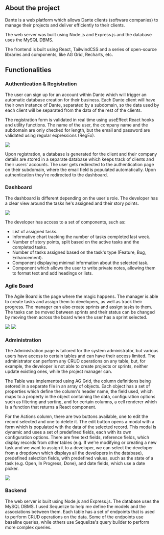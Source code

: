 ## About the project

Dante is a web platform which allows Dante clients (software companies) to manage their projects and deliver efficiently to their clients.

The web server was built using Node.js and Express.js and the database uses the MySQL DBMS.

The frontend is built using React, TailwindCSS and a series of open-source libraries and components, like AG Grid, Recharts, etc.

## Functionalities

### Authentication & Registration

The user can sign up for an account within Dante which will trigger an automatic database creation for their business. Each Dante client will have their own instance of Dante, separated by a subdomain, so the data used by each client will be separated from the data of the rest of the clients.

The registration form is validated in real time using useEffect React hooks and utility functions. The name of the user, the company name and the subdomain are only checked for length, but the email and password are validated using regular expressions (RegEx).

<img src="/img/portfolio-imgs/dante-registration.png" />

Upon registration, a database is generated for the client and their company details are stored in a separate database which keeps track of clients and their users' accounts. The user gets redirected to the authentication page on their subdomain, where the email field is populated automatically. Upon authentication they're redirected to the dashboard.

### Dashboard

The dashboard is different depending on the user's role. The developer has a clear view around the tasks he's assigned and their story points.

<img src="/img/portfolio-imgs/dante-developer-dashboard.png" />

The developer has access to a set of components, such as:

- List of assigned tasks.
- Informative chart tracking the number of tasks completed last week.
- Number of story points, split based on the active tasks and the completed tasks.
- Number of tasks assigned based on the task's type (Feature, Bug, Enhancement).
- Component displaying minimal information about the selected task.
- Component which allows the user to write private notes, allowing them to format text and add headings or lists.

### Agile Board

The Agile Board is the page where the magic happens. The manager is able to create tasks and assign them to developers, as well as track their progress. The manager can also create sprints and assign tasks to them. The tasks can be moved between sprints and their status can be changed by moving them across the board when the user has a sprint selected.

<img src="/img/portfolio-imgs/dante-agile-board.png" />

<img src="/img/portfolio-imgs/dante-agile-backlog.png" />

### Administration

The Administration page is tailored for the system administrator, but various users have access to certain tables and can have their access limited. The administrator can perform any CRUD operations on any table, but, for example, the developer is not able to create projects or sprints, neither update existing ones, while the project manager can.

The Table was implemented using AG Grid, the column definitions being setored in a separate file in an array of objects. Each object has a set of properties which define the column's header name, the field used, which maps to a property in the object containing the data, configuration options such as filtering and sorting, and for certain columns, a cell renderer which is a function that returns a React component.

For the Actions column, there are two buttons available, one to edit the record selected and one to delete it. The edit button opens a modal with a form which is populated with the data of the selected record. This modal is dynamic and uses a set of predefined fields, each with its own configuration options. There are free text fields, reference fields, which display records from other tables (e.g. If we're modifying or creating a new task and we want to assign it to a developer, we can select the developer from a dropdown which displays all the developers in the database), predefined selection fields, with predefined values, such as the state of a task (e.g. Open, In Progress, Done), and date fields, which use a date picker.

<img src="/img/portfolio-imgs/dante-administration-tasks.png" />

### Backend

The web server is built using Node.js and Express.js. The database uses the MySQL DBMS. I used Sequelize to help me define the models and the associations between them. Each table has a set of endpoints that is used to perform CRUD operations on the data. Some of the endpoints use baseline queries, while others use Sequelize's query builder to perform more complex queries.
